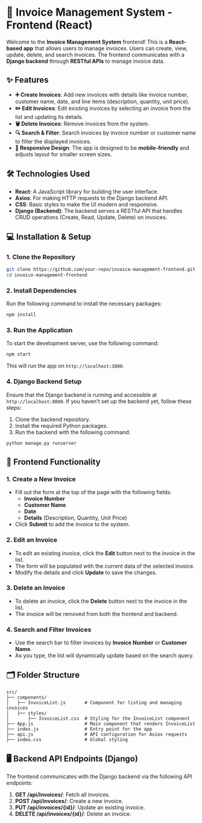 # 🧾 **Invoice Management System - Frontend (React)**

Welcome to the **Invoice Management System** frontend! This is a **React-based app** that allows users to manage invoices. Users can create, view, update, delete, and search invoices. The frontend communicates with a **Django backend** through **RESTful APIs** to manage invoice data.

## ✨ **Features**

- **➕ Create Invoices**: Add new invoices with details like invoice number, customer name, date, and line items (description, quantity, unit price).
- **✏️ Edit Invoices**: Edit existing invoices by selecting an invoice from the list and updating its details.
- **🗑️ Delete Invoices**: Remove invoices from the system.
- **🔍 Search & Filter**: Search invoices by invoice number or customer name to filter the displayed invoices.
- **📱 Responsive Design**: The app is designed to be **mobile-friendly** and adjusts layout for smaller screen sizes.

## 🛠️ **Technologies Used**

- **React**: A JavaScript library for building the user interface.
- **Axios**: For making HTTP requests to the Django backend API.
- **CSS**: Basic styles to make the UI modern and responsive.
- **Django (Backend)**: The backend serves a RESTful API that handles CRUD operations (Create, Read, Update, Delete) on invoices.

## 💻 **Installation & Setup**

### 1. **Clone the Repository**

```bash
git clone https://github.com/your-repo/invoice-management-frontend.git
cd invoice-management-frontend
```

### 2. **Install Dependencies**

Run the following command to install the necessary packages:

```bash
npm install
```

### 3. **Run the Application**

To start the development server, use the following command:

```bash
npm start
```

This will run the app on `http://localhost:3000`.

### 4. **Django Backend Setup**

Ensure that the Django backend is running and accessible at `http://localhost:8000`. If you haven't set up the backend yet, follow these steps:

1. Clone the backend repository.
2. Install the required Python packages.
3. Run the backend with the following command:

```bash
python manage.py runserver
```

## 🚀 **Frontend Functionality**

### 1. **Create a New Invoice**

- Fill out the form at the top of the page with the following fields:
  - **Invoice Number**
  - **Customer Name**
  - **Date**
  - **Details** (Description, Quantity, Unit Price)
- Click **Submit** to add the invoice to the system.

### 2. **Edit an Invoice**

- To edit an existing invoice, click the **Edit** button next to the invoice in the list.
- The form will be populated with the current data of the selected invoice.
- Modify the details and click **Update** to save the changes.

### 3. **Delete an Invoice**

- To delete an invoice, click the **Delete** button next to the invoice in the list.
- The invoice will be removed from both the frontend and backend.

### 4. **Search and Filter Invoices**

- Use the search bar to filter invoices by **Invoice Number** or **Customer Name**.
- As you type, the list will dynamically update based on the search query.

## 🗂️ **Folder Structure**

```
src/
├── components/
│   ├── InvoiceList.js       # Component for listing and managing invoices
│   ├── styles/
│       ├── InvoiceList.css  # Styling for the InvoiceList component
├── App.js                   # Main component that renders InvoiceList
├── index.js                 # Entry point for the app
├── api.js                   # API configuration for Axios requests
├── index.css                # Global styling
```

## 🖥️ **Backend API Endpoints (Django)**

The frontend communicates with the Django backend via the following API endpoints:

1. **GET /api/invoices/**: Fetch all invoices.
2. **POST /api/invoices/**: Create a new invoice.
3. **PUT /api/invoices/{id}/**: Update an existing invoice.
4. **DELETE /api/invoices/{id}/**: Delete an invoice.
